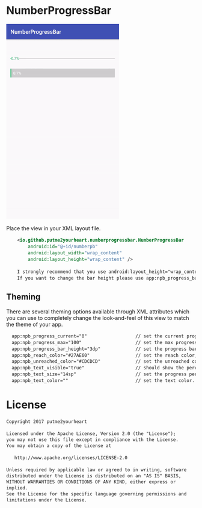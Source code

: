 # NumberProgressBar

![image](https://github.com/putme2yourheart/NumberProgressBar/raw/master/screenshots/sample.gif)


Place the view in your XML layout file.

```xml
    <io.github.putme2yourheart.numberprogressbar.NumberProgressBar
        android:id="@+id/numberpb"
        android:layout_width="wrap_content"
        android:layout_height="wrap_content" />

    I strongly recommend that you use android:layout_height="wrap_content"
    If you want to change the bar height please use app:npb_progress_bar_height
```

## Theming

There are several theming options available through XML attributes which you can use to completely change the look-and-feel of this view to match the theme of your app.

```xml
  app:npb_progress_current="0"                  // set the current progress, default 0
  app:npb_progress_max="100"                    // set the max progress, default 100
  app:npb_progress_bar_height="3dp"             // set the progress bar height, default 3dp
  app:npb_reach_color="#27AE60"                 // set the reach color, default #27AE60
  app:npb_unreached_color="#CDCDCD"             // set the unreached color, default #CDCDCD
  app:npb_text_visible="true"                   // should show the percent text, default is true
  app:npb_text_size="14sp"                      // set the progress percent text size, default 14sp
  app:npb_text_color=""                         // set the text color. when the progress height < text size, text color is #27AE60, or white
```

# License

```
Copyright 2017 putme2yourheart

Licensed under the Apache License, Version 2.0 (the "License");
you may not use this file except in compliance with the License.
You may obtain a copy of the License at

   http://www.apache.org/licenses/LICENSE-2.0

Unless required by applicable law or agreed to in writing, software
distributed under the License is distributed on an "AS IS" BASIS,
WITHOUT WARRANTIES OR CONDITIONS OF ANY KIND, either express or implied.
See the License for the specific language governing permissions and
limitations under the License.
```
